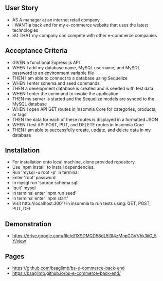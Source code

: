 ## User Story

* AS A manager at an internet retail company
* I WANT a back end for my e-commerce website that uses the latest technologies
* SO THAT my company can compete with other e-commerce companies

## Acceptance Criteria

* GIVEN a functional Express.js API
* WHEN I add my database name, MySQL username, and MySQL password to an environment variable file
* THEN I am able to connect to a database using Sequelize
* WHEN I enter schema and seed commands
* THEN a development database is created and is seeded with test data
* WHEN I enter the command to invoke the application
* THEN my server is started and the Sequelize models are synced to the MySQL database
* WHEN I open API GET routes in Insomnia Core for categories, products, or tags
* THEN the data for each of these routes is displayed in a formatted JSON
* WHEN I test API POST, PUT, and DELETE routes in Insomnia Core
* THEN I am able to successfully create, update, and delete data in my database

## Installation
* For installation onto local machine, clone provided repository.
* Use 'npm install' to install dependencies.
* Run 'mysql -u root -p' in terminal
* Enter 'root' password
* In mysql run 'source schema.sql'
* 'quit' mysql
* In terminal enter 'npm run seed'
* In terminal enter 'npm start'
* Visit http://localhost:3001/ in insomnia to run tests using: GET, POST, PUT, DEL


## Demonstration

* https://drive.google.com/file/d/1XSDMQD58dL5l3I4zMppGGVVhk3iiO_5Y/view

## Pages
* https://github.com/bsaglimb/bs-e-commerce-back-end
* https://bsaglimb.github.io/bs-e-commerce-back-end/
